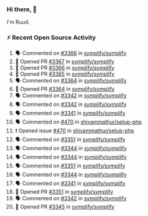 ### Hi there, 👋

I'm Ruud.
 
### :zap: Recent Open Source Activity

<!--START_SECTION:activity-->
1. 🗣 Commented on [#3366](https://github.com/symplify/symplify/issues/3366) in [symplify/symplify](https://github.com/symplify/symplify)
2. 💪 Opened PR [#3367](https://github.com/symplify/symplify/pull/3367) in [symplify/symplify](https://github.com/symplify/symplify)
3. 💪 Opened PR [#3366](https://github.com/symplify/symplify/pull/3366) in [symplify/symplify](https://github.com/symplify/symplify)
4. 💪 Opened PR [#3365](https://github.com/symplify/symplify/pull/3365) in [symplify/symplify](https://github.com/symplify/symplify)
5. 🗣 Commented on [#3364](https://github.com/symplify/symplify/issues/3364) in [symplify/symplify](https://github.com/symplify/symplify)
6. 💪 Opened PR [#3364](https://github.com/symplify/symplify/pull/3364) in [symplify/symplify](https://github.com/symplify/symplify)
7. 🗣 Commented on [#3342](https://github.com/symplify/symplify/issues/3342) in [symplify/symplify](https://github.com/symplify/symplify)
8. 🗣 Commented on [#3342](https://github.com/symplify/symplify/issues/3342) in [symplify/symplify](https://github.com/symplify/symplify)
9. 🗣 Commented on [#3341](https://github.com/symplify/symplify/issues/3341) in [symplify/symplify](https://github.com/symplify/symplify)
10. 🗣 Commented on [#470](https://github.com/shivammathur/setup-php/issues/470) in [shivammathur/setup-php](https://github.com/shivammathur/setup-php)
11. ❗️ Opened issue [#470](https://github.com/shivammathur/setup-php/issues/470) in [shivammathur/setup-php](https://github.com/shivammathur/setup-php)
12. 🗣 Commented on [#3351](https://github.com/symplify/symplify/issues/3351) in [symplify/symplify](https://github.com/symplify/symplify)
13. 🗣 Commented on [#3344](https://github.com/symplify/symplify/issues/3344) in [symplify/symplify](https://github.com/symplify/symplify)
14. 🗣 Commented on [#3344](https://github.com/symplify/symplify/issues/3344) in [symplify/symplify](https://github.com/symplify/symplify)
15. 🗣 Commented on [#3351](https://github.com/symplify/symplify/issues/3351) in [symplify/symplify](https://github.com/symplify/symplify)
16. 🗣 Commented on [#3344](https://github.com/symplify/symplify/issues/3344) in [symplify/symplify](https://github.com/symplify/symplify)
17. 🗣 Commented on [#3341](https://github.com/symplify/symplify/issues/3341) in [symplify/symplify](https://github.com/symplify/symplify)
18. 💪 Opened PR [#3351](https://github.com/symplify/symplify/pull/3351) in [symplify/symplify](https://github.com/symplify/symplify)
19. 🗣 Commented on [#3342](https://github.com/symplify/symplify/issues/3342) in [symplify/symplify](https://github.com/symplify/symplify)
20. 💪 Opened PR [#3345](https://github.com/symplify/symplify/pull/3345) in [symplify/symplify](https://github.com/symplify/symplify)
<!--END_SECTION:activity-->
